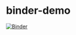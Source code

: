# binder-demo

[![Binder](https://mybinder.org/badge_logo.svg)](https://mybinder.org/v2/gh/olexandr-konovalov/binder-demo/master)
